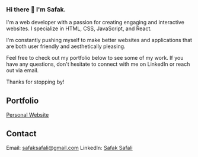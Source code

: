 ### Hi there 👋 I'm Safak.


I'm a web developer with a passion for creating engaging and interactive websites. I specialize in HTML, CSS, JavaScript, and React. 

I'm constantly pushing myself to make better websites and applications that are both user friendly and aesthetically pleasing.

Feel free to check out my portfolio below to see some of my work. If you have any questions, don't hesitate to connect with me on LinkedIn or reach out via email.

Thanks for stopping by!

## Portfolio
[Personal Website](https://safaksafali.com/)

## Contact
Email: safaksafali@gmail.com
LinkedIn: [Safak Safali](https://www.linkedin.com/in/safak-safali/)


<!--
**ssafali/ssafali** is a ✨ _special_ ✨ repository because its `README.md` (this file) appears on your GitHub profile.

Here are some ideas to get you started:

- 🔭 I’m currently working on ...
- 🌱 I’m currently learning ...
- 👯 I’m looking to collaborate on ...
- 🤔 I’m looking for help with ...
- 💬 Ask me about ...
- 📫 How to reach me: ...
- 😄 Pronouns: ...
- ⚡ Fun fact: ...
-->
